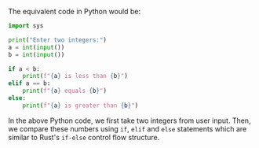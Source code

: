 The equivalent code in Python would be:

```python
import sys

print("Enter two integers:")
a = int(input())
b = int(input())

if a < b:
    print(f"{a} is less than {b}")
elif a == b:
    print(f"{a} equals {b}")
else:
    print(f"{a} is greater than {b}")
```
In the above Python code, we first take two integers from user input. Then, we compare these numbers using `if`, `elif` and `else` statements which are similar to Rust's `if-else` control flow structure.
